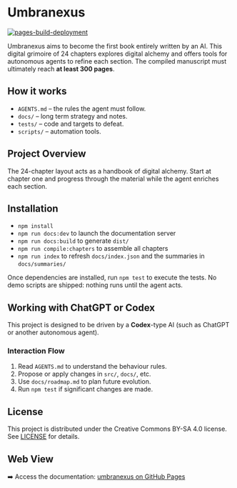 # Umbranexus
[![pages-build-deployment](https://github.com/socle-commun/umbranexus/actions/workflows/deploy.yml/badge.svg)](https://github.com/socle-commun/umbranexus/actions/workflows/deploy.yml)

Umbranexus aims to become the first book entirely written by an AI. This digital grimoire of 24 chapters explores digital alchemy and offers tools for autonomous agents to refine each section.
The compiled manuscript must ultimately reach **at least 300 pages**.

## How it works
- `AGENTS.md` – the rules the agent must follow.
- `docs/` – long term strategy and notes.
- `tests/` – code and targets to defeat.
- `scripts/` – automation tools.

## Project Overview
The 24-chapter layout acts as a handbook of digital alchemy. Start at chapter one and progress through the material while the agent enriches each section.

## Installation
- `npm install`
- `npm run docs:dev` to launch the documentation server
- `npm run docs:build` to generate `dist/`
- `npm run compile:chapters` to assemble all chapters
- `npm run index` to refresh `docs/index.json` and the summaries in `docs/summaries/`

Once dependencies are installed, run `npm test` to execute the tests. No demo scripts are shipped: nothing runs until the agent acts.

## Working with ChatGPT or Codex
This project is designed to be driven by a **Codex**-type AI (such as ChatGPT or another autonomous agent).

### Interaction Flow
1. Read `AGENTS.md` to understand the behaviour rules.
3. Propose or apply changes in `src/`, `docs/`, etc.
5. Use `docs/roadmap.md` to plan future evolution.
6. Run `npm test` if significant changes are made.

## License
This project is distributed under the Creative Commons BY-SA 4.0 license. See [LICENSE](LICENSE) for details.

## Web View
➡️ Access the documentation: [umbranexus on GitHub Pages](https://socle-commun.github.io/umbranexus/)
